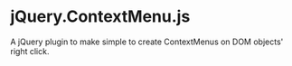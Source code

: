 # jQuery.ContextMenu.js
A jQuery plugin to make simple to create ContextMenus on DOM objects' right click.
